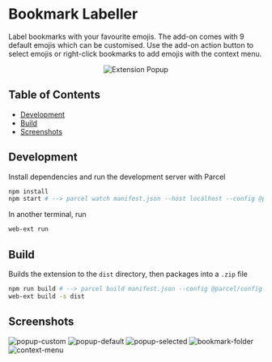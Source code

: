 # Bookmark Labeller
Label bookmarks with your favourite emojis. The add-on comes with 9 default emojis which can be customised. Use the add-on action button to select emojis or right-click bookmarks to add emojis with the context menu.

<div align="center">
  <img src="https://user-images.githubusercontent.com/24881448/198891524-3ccf0aef-33a3-4dc8-b3f1-a8a73562a5d1.jpg" alt="Extension Popup" />
</div>

## Table of Contents
- [Development](#development)
- [Build](#build)
- [Screenshots](#screenshots)


## Development
Install dependencies and run the development server with Parcel
```sh
npm install
npm start # --> parcel watch manifest.json --host localhost --config @parcel/config-webextension
```

In another terminal, run
```sh
web-ext run
```

## Build
Builds the extension to the `dist` directory, then packages into a `.zip` file
```sh
npm run build # --> parcel build manifest.json --config @parcel/config-webextension
web-ext build -s dist
```

## Screenshots

![popup-custom](https://user-images.githubusercontent.com/24881448/198887894-02b00015-c09b-447f-b13a-0f26873101e4.png)
![popup-default](https://user-images.githubusercontent.com/24881448/198887895-47654d9a-1995-4c7a-9374-8ebe84715de0.png)
![popup-selected](https://user-images.githubusercontent.com/24881448/198887897-e4226be8-38f1-46dd-98d5-de232d9d5bcb.png)
![bookmark-folder](https://user-images.githubusercontent.com/24881448/198887101-0bbafa1d-650a-4fd8-b242-1cd8335bedc6.png)
![context-menu](https://user-images.githubusercontent.com/24881448/198887271-7e03ec9d-2373-409a-8439-a5c179a109e3.png)
